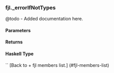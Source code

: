 ### fjl._errorIfNotTypes
@todo - Added documentation here.

#### Parameters

#### Returns
 
#### Haskell Type
``
[Back to  + fjl members list.]
(#fjl-members-list)

